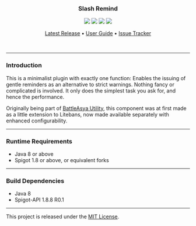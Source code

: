<br>
<h3 align="center">Slash Remind</h3>
<p align="center">
    <img src="https://img.shields.io/badge/Version-1.0.1-green"> <img src="https://img.shields.io/badge/Spigot-1.8+-lightgrey"> <img src="https://img.shields.io/badge/License-MIT-blue"> <img src="https://img.shields.io/badge/Language-Java-yellow">
</p>

<p align="center">
    <a href="https://github.com/denniemok/slash-remind/releases">Latest Release</a> •
    <a href="https://github.com/denniemok/slash-remind/wiki">User Guide</a> •
    <a href="https://github.com/denniemok/slash-remind/issues">Issue Tracker</a>
</p>
<br>

<hr>

### Introduction
This is a minimalist plugin with exactly one function: Enables the issuing of gentle reminders as an alternative to strict warnings. Nothing fancy or complicated is involved. It only does the simplest task you ask for, and hence the performance.

Originally being part of [BattleAsya Utility](https://github.com/denniemok/battleasya-utility), this component was at first made as a little extension to Litebans, now made available separately with enhanced configurability.

<hr>

### Runtime Requirements
- Java 8 or above
- Spigot 1.8 or above, or equivalent forks

<hr>

### Build Dependencies
- Java 8
- Spigot-API 1.8.8 R0.1

<hr>

This project is released under the [MIT License](https://opensource.org/license/mit/).
